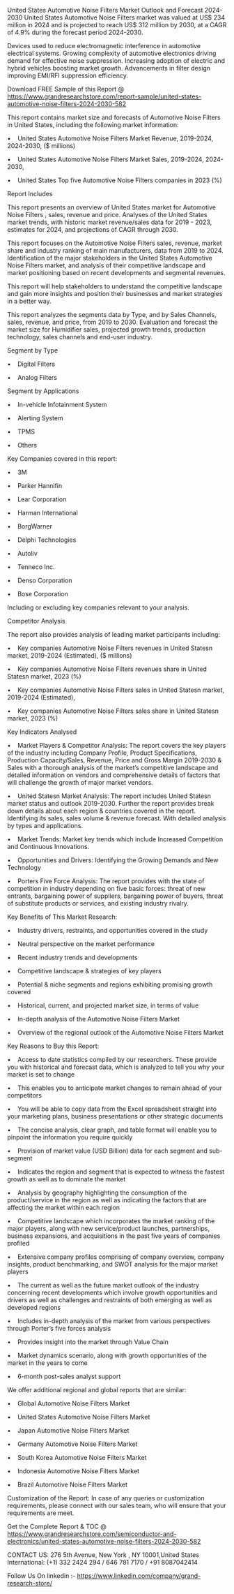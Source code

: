 United States Automotive Noise Filters Market Outlook and Forecast 2024-2030
United States Automotive Noise Filters market was valued at US$ 234 million in 2024 and is projected to reach US$ 312 million by 2030, at a CAGR of 4.9% during the forecast period 2024-2030.

Devices used to reduce electromagnetic interference in automotive electrical systems. Growing complexity of automotive electronics driving demand for effective noise suppression. Increasing adoption of electric and hybrid vehicles boosting market growth. Advancements in filter design improving EMI/RFI suppression efficiency.

Download FREE Sample of this Report @ https://www.grandresearchstore.com/report-sample/united-states-automotive-noise-filters-2024-2030-582

This report contains market size and forecasts of Automotive Noise Filters in United States, including the following market information:

•    United States Automotive Noise Filters Market Revenue, 2019-2024, 2024-2030, ($ millions)

•    United States Automotive Noise Filters Market Sales, 2019-2024, 2024-2030,

•    United States Top five Automotive Noise Filters companies in 2023 (%)

Report Includes

This report presents an overview of United States market for Automotive Noise Filters , sales, revenue and price. Analyses of the United States market trends, with historic market revenue/sales data for 2019 - 2023, estimates for 2024, and projections of CAGR through 2030.

This report focuses on the Automotive Noise Filters sales, revenue, market share and industry ranking of main manufacturers, data from 2019 to 2024. Identification of the major stakeholders in the United States Automotive Noise Filters market, and analysis of their competitive landscape and market positioning based on recent developments and segmental revenues.

This report will help stakeholders to understand the competitive landscape and gain more insights and position their businesses and market strategies in a better way.

This report analyzes the segments data by Type, and by Sales Channels, sales, revenue, and price, from 2019 to 2030. Evaluation and forecast the market size for Humidifier sales, projected growth trends, production technology, sales channels and end-user industry.

Segment by Type

•    Digital Filters

•    Analog Filters

Segment by Applications

•    In-vehicle Infotainment System

•    Alerting System

•    TPMS

•    Others

Key Companies covered in this report:

•    3M

•    Parker Hannifin

•    Lear Corporation

•    Harman International

•    BorgWarner

•    Delphi Technologies

•    Autoliv

•    Tenneco Inc.

•    Denso Corporation

•    Bose Corporation

Including or excluding key companies relevant to your analysis.

Competitor Analysis

The report also provides analysis of leading market participants including:

•    Key companies Automotive Noise Filters revenues in United Statesn market, 2019-2024 (Estimated), ($ millions)

•    Key companies Automotive Noise Filters revenues share in United Statesn market, 2023 (%)

•    Key companies Automotive Noise Filters sales in United Statesn market, 2019-2024 (Estimated),

•    Key companies Automotive Noise Filters sales share in United Statesn market, 2023 (%)

Key Indicators Analysed

•    Market Players & Competitor Analysis: The report covers the key players of the industry including Company Profile, Product Specifications, Production Capacity/Sales, Revenue, Price and Gross Margin 2019-2030 & Sales with a thorough analysis of the market’s competitive landscape and detailed information on vendors and comprehensive details of factors that will challenge the growth of major market vendors.

•    United Statesn Market Analysis: The report includes United Statesn market status and outlook 2019-2030. Further the report provides break down details about each region & countries covered in the report. Identifying its sales, sales volume & revenue forecast. With detailed analysis by types and applications.

•    Market Trends: Market key trends which include Increased Competition and Continuous Innovations.

•    Opportunities and Drivers: Identifying the Growing Demands and New Technology

•    Porters Five Force Analysis: The report provides with the state of competition in industry depending on five basic forces: threat of new entrants, bargaining power of suppliers, bargaining power of buyers, threat of substitute products or services, and existing industry rivalry.

Key Benefits of This Market Research:

•    Industry drivers, restraints, and opportunities covered in the study

•    Neutral perspective on the market performance

•    Recent industry trends and developments

•    Competitive landscape & strategies of key players

•    Potential & niche segments and regions exhibiting promising growth covered

•    Historical, current, and projected market size, in terms of value

•    In-depth analysis of the Automotive Noise Filters Market

•    Overview of the regional outlook of the Automotive Noise Filters Market

Key Reasons to Buy this Report:

•    Access to date statistics compiled by our researchers. These provide you with historical and forecast data, which is analyzed to tell you why your market is set to change

•    This enables you to anticipate market changes to remain ahead of your competitors

•    You will be able to copy data from the Excel spreadsheet straight into your marketing plans, business presentations or other strategic documents

•    The concise analysis, clear graph, and table format will enable you to pinpoint the information you require quickly

•    Provision of market value (USD Billion) data for each segment and sub-segment

•    Indicates the region and segment that is expected to witness the fastest growth as well as to dominate the market

•    Analysis by geography highlighting the consumption of the product/service in the region as well as indicating the factors that are affecting the market within each region

•    Competitive landscape which incorporates the market ranking of the major players, along with new service/product launches, partnerships, business expansions, and acquisitions in the past five years of companies profiled

•    Extensive company profiles comprising of company overview, company insights, product benchmarking, and SWOT analysis for the major market players

•    The current as well as the future market outlook of the industry concerning recent developments which involve growth opportunities and drivers as well as challenges and restraints of both emerging as well as developed regions

•    Includes in-depth analysis of the market from various perspectives through Porter’s five forces analysis

•    Provides insight into the market through Value Chain

•    Market dynamics scenario, along with growth opportunities of the market in the years to come

•    6-month post-sales analyst support

We offer additional regional and global reports that are similar:

•    Global Automotive Noise Filters Market

•    United States Automotive Noise Filters Market

•    Japan Automotive Noise Filters Market

•    Germany Automotive Noise Filters Market

•    South Korea Automotive Noise Filters Market

•    Indonesia Automotive Noise Filters Market

•    Brazil Automotive Noise Filters Market

Customization of the Report: In case of any queries or customization requirements, please connect with our sales team, who will ensure that your requirements are meet.

Get the Complete Report & TOC @ https://www.grandresearchstore.com/semiconductor-and-electronics/united-states-automotive-noise-filters-2024-2030-582

CONTACT US:
276 5th Avenue, New York , NY 10001,United States
International: (+1) 332 2424 294 / 646 781 7170 / +91 8087042414

Follow Us On linkedin :- https://www.linkedin.com/company/grand-research-store/
